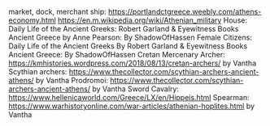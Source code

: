 market, dock, merchant ship:
https://portlandctgreece.weebly.com/athens-economy.html
https://en.m.wikipedia.org/wiki/Athenian_military
House: Daily Life of the Ancient Greeks: Robert Garland & Eyewitness Books Ancient Greece by Anne Pearson: By ShadowOfHassen
Female Citizens: Daily Life of the Ancient Greeks By Robert Garland & Eyewitness Books Ancient Greece: By ShadowOfHassen
Cretan Mercenary Archer: https://kmhistories.wordpress.com/2018/08/13/cretan-archers/ by Vantha
Scythian archers: https://www.thecollector.com/scythian-archers-ancient-athens/ by Vantha
Prodromoi: https://www.thecollector.com/scythian-archers-ancient-athens/ by Vantha 
Sword Cavalry: https://www.hellenicaworld.com/Greece/LX/en/Hippeis.html
Spearman: https://www.warhistoryonline.com/war-articles/athenian-hoplites.html by Vantha
